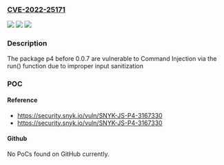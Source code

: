 ### [CVE-2022-25171](https://cve.mitre.org/cgi-bin/cvename.cgi?name=CVE-2022-25171)
![](https://img.shields.io/static/v1?label=Product&message=p4&color=blue)
![](https://img.shields.io/static/v1?label=Version&message=%3C%200.0.7%20&color=brighgreen)
![](https://img.shields.io/static/v1?label=Vulnerability&message=Command%20Injection&color=brighgreen)

### Description

The package p4 before 0.0.7 are vulnerable to Command Injection via the run() function due to improper input sanitization

### POC

#### Reference
- https://security.snyk.io/vuln/SNYK-JS-P4-3167330
- https://security.snyk.io/vuln/SNYK-JS-P4-3167330

#### Github
No PoCs found on GitHub currently.


